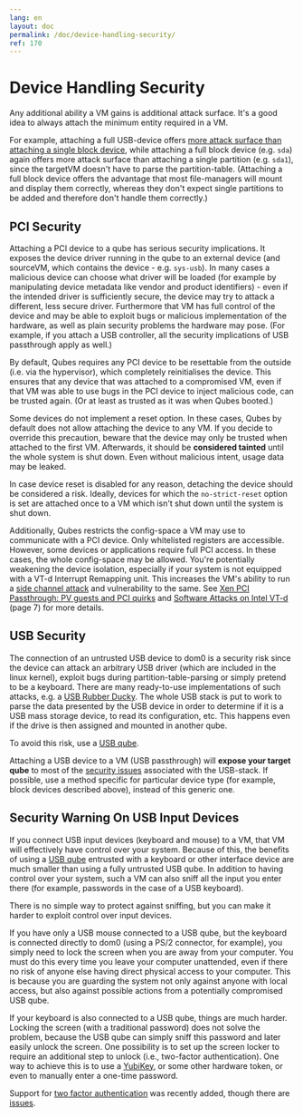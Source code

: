 ```yaml
---
lang: en
layout: doc
permalink: /doc/device-handling-security/
ref: 170
---
```


# Device Handling Security

Any additional ability a VM gains is additional attack surface.
It's a good idea to always attach the minimum entity required in a VM.

For example, attaching a full USB-device offers [more attack surface than attaching a single block device](https://blog.invisiblethings.org/2011/05/31/usb-security-challenges.html "ITL blog post on USB security"), while
attaching a full block device (e.g. `sda`) again offers more attack surface than attaching a single partition (e.g. `sda1`), since the targetVM doesn't have to parse the partition-table.
(Attaching a full block device offers the advantage that most file-managers will mount and display them correctly, whereas they don't expect single partitions to be added and therefore don't handle them correctly.)

## PCI Security

Attaching a PCI device to a qube has serious security implications.
It exposes the device driver running in the qube to an external device (and sourceVM, which contains the device - e.g. `sys-usb`).
In many cases a malicious device can choose what driver will be loaded (for example by manipulating device metadata like vendor and product identifiers) - even if the intended driver is sufficiently secure, the device may try to attack a different, less secure driver.
Furthermore that VM has full control of the device and may be able to exploit bugs or malicious implementation of the hardware, as well as plain security problems the hardware may pose.
(For example, if you attach a USB controller, all the security implications of USB passthrough apply as well.)

By default, Qubes requires any PCI device to be resettable from the outside (i.e. via the hypervisor), which completely reinitialises the device.
This ensures that any device that was attached to a compromised VM, even if that VM was able to use bugs in the PCI device to inject malicious code, can be trusted again.
(Or at least as trusted as it was when Qubes booted.)

Some devices do not implement a reset option.
In these cases, Qubes by default does not allow attaching the device to any VM.
If you decide to override this precaution, beware that the device may only be trusted when attached to the first VM.
Afterwards, it should be **considered tainted** until the whole system is shut down.
Even without malicious intent, usage data may be leaked.

In case device reset is disabled for any reason, detaching the device should be considered a risk.
Ideally, devices for which the `no-strict-reset` option is set are attached once to a VM which isn't shut down until the system is shut down.

Additionally, Qubes restricts the config-space a VM may use to communicate with a PCI device.
Only whitelisted registers are accessible.
However, some devices or applications require full PCI access.
In these cases, the whole config-space may be allowed.
You're potentially weakening the device isolation, especially if your system is not equipped with a VT-d Interrupt Remapping unit.
This increases the VM's ability to run a [side channel attack](https://en.wikipedia.org/wiki/Side-channel_attack) and vulnerability to the same.
See [Xen PCI Passthrough: PV guests and PCI quirks](https://wiki.xenproject.org/wiki/Xen_PCI_Passthrough#PV_guests_and_PCI_quirks) and [Software Attacks on Intel VT-d](https://invisiblethingslab.com/resources/2011/Software%20Attacks%20on%20Intel%20VT-d.pdf) \(page 7) for more details.

## USB Security

The connection of an untrusted USB device to dom0 is a security risk since the device can attack an arbitrary USB driver (which are included in the linux kernel), exploit bugs during partition-table-parsing or simply pretend to be a keyboard.
There are many ready-to-use implementations of such attacks, e.g. a [USB Rubber Ducky](https://shop.hak5.org/products/usb-rubber-ducky-deluxe).
The whole USB stack is put to work to parse the data presented by the USB device in order to determine if it is a USB mass storage device, to read its configuration, etc.
This happens even if the drive is then assigned and mounted in another qube.

To avoid this risk, use a [USB qube](/doc/usb-qubes/).

Attaching a USB device to a VM (USB passthrough) will **expose your target qube** to most of the [security issues](https://blog.invisiblethings.org/2011/05/31/usb-security-challenges.html "ITL blog post on USB security") associated with the USB-stack.
If possible, use a method specific for particular device type (for example, block devices described above), instead of this generic one.

## Security Warning On USB Input Devices

If you connect USB input devices (keyboard and mouse) to a VM, that VM will effectively have control over your system.
Because of this, the benefits of using a [USB qube](/doc/usb-qubes/) entrusted with a keyboard or other interface device are much smaller than using a fully untrusted USB qube.
In addition to having control over your system, such a VM can also sniff all the input you enter there (for example, passwords in the case of a USB keyboard).

There is no simple way to protect against sniffing, but you can make it harder to exploit control over input devices.

If you have only a USB mouse connected to a USB qube, but the keyboard is connected directly to dom0 (using a PS/2 connector, for example), you simply need to lock the screen when you are away from your computer.
You must do this every time you leave your computer unattended, even if there no risk of anyone else having direct physical access to your computer.
This is because you are guarding the system not only against anyone with local access, but also against possible actions from a potentially compromised USB qube.

If your keyboard is also connected to a USB qube, things are much harder.
Locking the screen (with a traditional password) does not solve the problem, because the USB qube can simply sniff this password and later easily unlock the screen.
One possibility is to set up the screen locker to require an additional step to unlock (i.e., two-factor authentication).
One way to achieve this is to use a [YubiKey](/doc/YubiKey/), or some other hardware token, or even to manually enter a one-time password.

Support for [two factor authentication](/news/2018/09/11/qubes-u2f-proxy/) was recently added, though there are [issues](https://github.com/QubesOS/qubes-issues/issues/4661).

